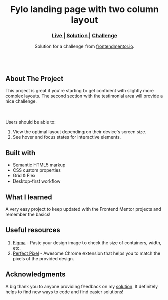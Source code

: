 <img src=""></img>

<h1 align="center">Fylo landing page with two column layout
</h1>

<div align="center">
  <h3>
    <a href="https://github.com/catherineisonline/fylo-landing-page-with-two-column-layout-frontendmentor" color="white">
      Live
    </a>
    <span> | </span>
    <a href="">
      Solution
    </a>
   <span> | </span>
    <a href="https://www.frontendmentor.io/challenges/fylo-landing-page-with-two-column-layout-5ca5ef041e82137ec91a50f5/hub/fylo-landing-page-with-two-column-layout-ScMBLhDqP_">
      Challenge
    </a>
  </h3>
</div>
<div align="center">
   Solution for a challenge from  <a href="https://www.frontendmentor.io/challenges/interactive-rating-component-koxpeBUmI" target="_blank">frontendmentor.io</a>.
</div>
<br>
<br>
<br>

## About The Project

<p>This project is great if you're starting to get confident with slightly more complex layouts. The second section with the testimonial area will provide a nice challenge.

<br><br>Users should be able to: <br>

1. View the optimal layout depending on their device's screen size.
2. See hover and focus states for interactive elements.
   <br>

## Built with

- Semantic HTML5 markup
- CSS custom properties
- Grid & Flex
- Desktop-first workflow

## What I learned

A very easy project to keep updated with the Frontend Mentor projects and remember the basics!

## Useful resources

1. <a href="https://www.figma.com/">Figma</a> - Paste your design image to check the size of containers, width, etc.
2. <a href="https://chrome.google.com/webstore/detail/perfectpixel-by-welldonec/dkaagdgjmgdmbnecmcefdhjekcoceebi">Perfect Pixel</a> - Awesome Chrome extension that helps you to match the pixels of the provided design.

## Acknowledgments

A big thank you to anyone providing feedback on my <a href="">solution</a>. It definitely helps to find new ways to code and find easier solutions!

